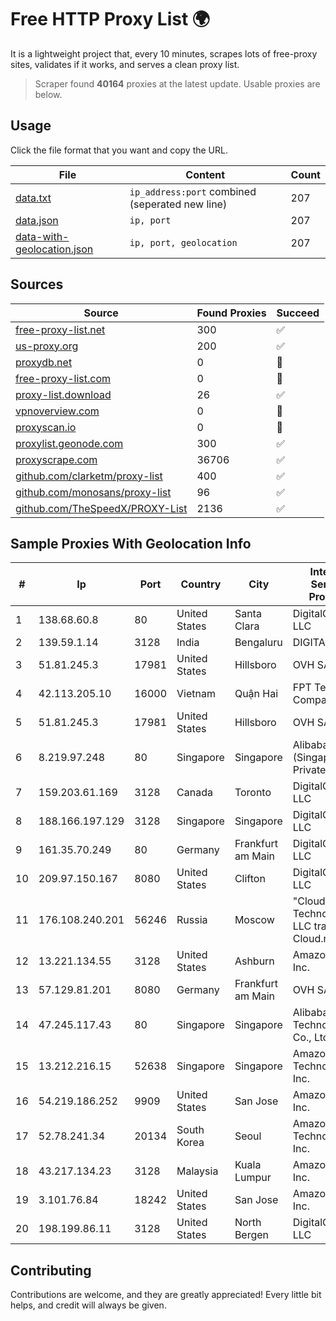 
# Free HTTP Proxy List 🌍

It is a lightweight project that, every 10 minutes, scrapes lots of free-proxy sites, validates if it works, and serves a clean proxy list.


> Scraper found **40164** proxies at the latest update. Usable proxies are below.

## Usage

Click the file format that you want and copy the URL.


|File|Content|Count|
|----|-------|-----|
|[data.txt](https://raw.githubusercontent.com/themiralay/Proxy-List-World/master/data.txt)|`ip_address:port` combined (seperated new line)|207|
|[data.json](https://raw.githubusercontent.com/themiralay/Proxy-List-World/master/data.json)|`ip, port`|207|
|[data-with-geolocation.json](https://raw.githubusercontent.com/themiralay/Proxy-List-World/master/data-with-geolocation.json)|`ip, port, geolocation`|207|

## Sources

|Source|Found Proxies|Succeed|
|------|-------------|-------|
|[free-proxy-list.net](https://free-proxy-list.net)|300|✅|
|[us-proxy.org](https://www.us-proxy.org)|200|✅|
|[proxydb.net](http://proxydb.net)|0|🚫|
|[free-proxy-list.com](https://free-proxy-list.com/?page=&port=&type%5B%5D=http&type%5B%5D=https&up_time=0&search=Search)|0|🚫|
|[proxy-list.download](https://www.proxy-list.download/HTTP)|26|✅|
|[vpnoverview.com](https://vpnoverview.com/privacy/anonymous-browsing/free-proxy-servers)|0|🚫|
|[proxyscan.io](https://www.proxyscan.io)|0|🚫|
|[proxylist.geonode.com](https://proxylist.geonode.com/api/proxy-list?limit=300&page=1&sort_by=lastChecked&sort_type=desc&protocols=http,https)|300|✅|
|[proxyscrape.com](https://api.proxyscrape.com/v2/?request=displayproxies&protocol=http&timeout=10000&country=all&ssl=all&anonymity=all)|36706|✅|
|[github.com/clarketm/proxy-list](https://raw.githubusercontent.com/clarketm/proxy-list/master/proxy-list-raw.txt)|400|✅|
|[github.com/monosans/proxy-list](https://raw.githubusercontent.com/monosans/proxy-list/main/proxies/http.txt)|96|✅|
|[github.com/TheSpeedX/PROXY-List](https://raw.githubusercontent.com/TheSpeedX/PROXY-List/master/http.txt)|2136|✅|


## Sample Proxies With Geolocation Info

|#|Ip|Port|Country|City|Internet Service Provider|
|-|--|----|-------|----|-------------------------|
|1|138.68.60.8|80|United States|Santa Clara|DigitalOcean, LLC|
|2|139.59.1.14|3128|India|Bengaluru|DIGITALOCEAN|
|3|51.81.245.3|17981|United States|Hillsboro|OVH SAS|
|4|42.113.205.10|16000|Vietnam|Quận Hai|FPT Telecom Company|
|5|51.81.245.3|17981|United States|Hillsboro|OVH SAS|
|6|8.219.97.248|80|Singapore|Singapore|Alibaba Cloud (Singapore) Private Limited|
|7|159.203.61.169|3128|Canada|Toronto|DigitalOcean, LLC|
|8|188.166.197.129|3128|Singapore|Singapore|DigitalOcean, LLC|
|9|161.35.70.249|80|Germany|Frankfurt am Main|DigitalOcean, LLC|
|10|209.97.150.167|8080|United States|Clifton|DigitalOcean, LLC|
|11|176.108.240.201|56246|Russia|Moscow|"Cloud Technologies" LLC trading as Cloud.ru|
|12|13.221.134.55|3128|United States|Ashburn|Amazon.com, Inc.|
|13|57.129.81.201|8080|Germany|Frankfurt am Main|OVH SAS|
|14|47.245.117.43|80|Singapore|Singapore|Alibaba (US) Technology Co., Ltd.|
|15|13.212.216.15|52638|Singapore|Singapore|Amazon Technologies Inc.|
|16|54.219.186.252|9909|United States|San Jose|Amazon.com, Inc.|
|17|52.78.241.34|20134|South Korea|Seoul|Amazon Technologies Inc.|
|18|43.217.134.23|3128|Malaysia|Kuala Lumpur|Amazon.com, Inc.|
|19|3.101.76.84|18242|United States|San Jose|Amazon.com, Inc.|
|20|198.199.86.11|3128|United States|North Bergen|DigitalOcean, LLC|



## Contributing

Contributions are welcome, and they are greatly appreciated! Every
little bit helps, and credit will always be given.

